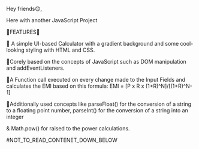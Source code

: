 Hey friends😊,

Here with another JavaScript Project 

🔴FEATURES🔴

🍭 A simple UI-based  Calculator with a gradient background and some cool-looking styling with HTML and CSS.

🍭Corely based on the concepts of JavaScript such as DOM manipulation and addEventListeners.

🍭A Function call executed on every change made to the Input Fields and calculates the EMI based on this formula: EMI = [P x R x (1+R)^N]/[(1+R)^N-1]

🍭Additionally used concepts like parseFloat() for the conversion of a string to a floating point number, parseInt() for the conversion of a string into an integer

& Math.pow() for raised to the power calculations.

#NOT_TO_READ_CONTENET_DOWN_BELOW

